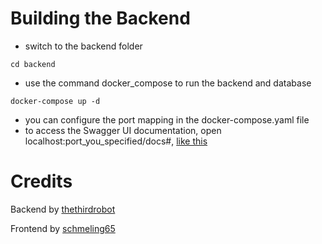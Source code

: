 # Building the Backend

- switch to the backend folder

```
cd backend
```

- use the command docker_compose to run the backend and database


```
docker-compose up -d
```

- you can configure the port mapping in the docker-compose.yaml file
- to access the Swagger UI documentation, open localhost:port_you_specified/docs#, [like this](http://localhost:8000/docs#)

# Credits

Backend by [thethirdrobot](https://github.com/thethirdrobot)

Frontend by [schmeling65](https://github.com/schmeling65)

